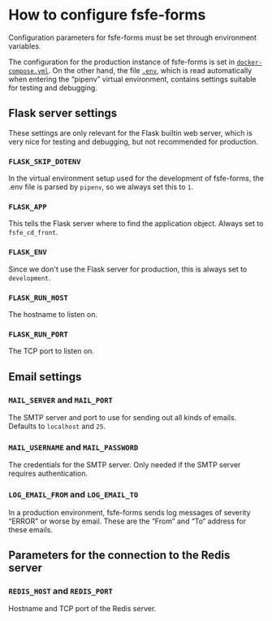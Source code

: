 # How to configure fsfe-forms

Configuration parameters for fsfe-forms must be set through environment
variables.

The configuration for the production instance of fsfe-forms is set in
[`docker-compose.yml`]. On the other hand, the file [`.env`], which is read
automatically when entering the “pipenv” virtual environment, contains settings
suitable for testing and debugging.


## Flask server settings

These settings are only relevant for the Flask builtin web server, which is
very nice for testing and debugging, but not recommended for production.


### `FLASK_SKIP_DOTENV`

In the virtual environment setup used for the development of fsfe-forms, the
.env file is parsed by `pipenv`, so we always set this to `1`.


### `FLASK_APP`

This tells the Flask server where to find the application object. Always set to
`fsfe_cd_front`.


### `FLASK_ENV`

Since we don't use the Flask server for production, this is always set to
`development`.


### `FLASK_RUN_HOST`

The hostname to listen on.


### `FLASK_RUN_PORT`

The TCP port to listen on.


## Email settings

### `MAIL_SERVER` and `MAIL_PORT`

The SMTP server and port to use for sending out all kinds of emails. Defaults
to `localhost` and `25`.


### `MAIL_USERNAME` and `MAIL_PASSWORD`

The credentials for the SMTP server. Only needed if the SMTP server requires
authentication.


### `LOG_EMAIL_FROM` and `LOG_EMAIL_TO`

In a production environment, fsfe-forms sends log messages of severity
“ERROR” or worse by email. These are the “From” and “To“ address for these
emails.


## Parameters for the connection to the Redis server

### `REDIS_HOST` and `REDIS_PORT`

Hostname and TCP port of the Redis server.


[`docker-compose.yml`]: ../docker-compose.yml
[`.env`]: ../.env
